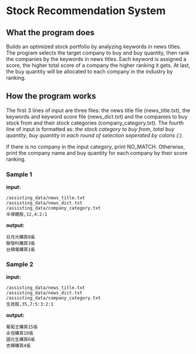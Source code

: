 # Stock Recommendation System
## What the program does
Builds an optimized stock portfolio by analyzing keywords in news titles. The program selects the target company to buy and buy quantity, then rank the companies by the keywords in  news titles. Each keyword is assigned a score, the higher total score of a company the higher ranking it gets. At last, the buy quantity will be allocated to each company in the industry by ranking.

## How the program works
The first 3 lines of input are three files: the news title file (news_title.txt), the keywords and keyword score file (news_dict.txt) and the companies to buy stock from and their stock categories (company_category.txt). The fourth line of input is formatted as: _the stock category to buy from_, _total buy quantity_, _buy quantity in each round of selection seperated by colons (:)_.

If there is no company in the input category, print NO_MATCH. Otherwise, print the company name and buy quantity for each company by their score ranking. 

### Sample 1
**input:**

    /assisting_data/news_title.txt
    /assisting_data/news_dict.txt
    /assisting_data/company_category.txt
    半導體股,12,4:2:1

**output:**

    日月光購買8張
    聯發科購買3張
    台積電購買1張

### Sample 2
**input:**

    /assisting_data/news_title.txt
    /assisting_data/news_dict.txt
    /assisting_data/company_category.txt
    生技股,35,7:5:3:2:1

**output:**

    葡萄王購買15張
    永信購買10張
    國光生購買6張
    杏輝購買4張
